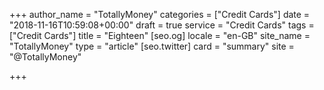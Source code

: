 +++
author_name = "TotallyMoney"
categories = ["Credit Cards"]
date = "2018-11-16T10:59:08+00:00"
draft = true
service = "Credit Cards"
tags = ["Credit Cards"]
title = "Eighteen"
[seo.og]
locale = "en-GB"
site_name = "TotallyMoney"
type = "article"
[seo.twitter]
card = "summary"
site = "@TotallyMoney"

+++
